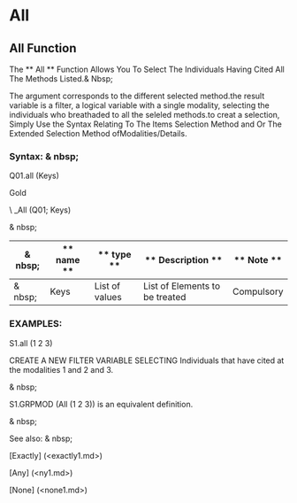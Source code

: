 # All

## All Function

The ** All ** Function Allows You To Select The Individuals Having Cited All The Methods Listed.& Nbsp;

The argument corresponds to the different selected method.the result variable is a filter, a logical variable with a single modality, selecting the individuals who breathaded to all the seleled methods.to creat a selection, Simply Use the Syntax Relating To The Items Selection Method and Or The Extended Selection Method ofModalities/Details.

### Syntax: & nbsp;

Q01.all (Keys)

Gold

\ _All (Q01; Keys)

& nbsp;

| & nbsp; | ** name ** | ** type ** | ** Description ** | ** Note ** |
| --- | --- | --- | --- | --- |
| & nbsp; | Keys | List of values ​​| List of Elements to be treated | Compulsory |

### EXAMPLES:

S1.all (1 2 3)

CREATE A NEW FILTER VARIABLE SELECTING Individuals that have cited at the modalities 1 and 2 and 3.

& nbsp;

S1.GRPMOD (All (1 2 3)) is an equivalent definition.

& nbsp;

See also: & nbsp;

[Exactly] (<exactly1.md>)

[Any] (<ny1.md>)

[None] (<none1.md>)